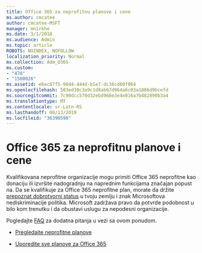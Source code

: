 ```yaml
---
title: Office 365 za neprofitnu planove i cene
ms.author: cmcatee
author: cmcatee-MSFT
manager: mnirkhe
ms.date: 3/1/2018
ms.audience: Admin
ms.topic: article
ROBOTS: NOINDEX, NOFOLLOW
localization_priority: Normal
ms.collection: Adm_O365
ms.custom:
- "478"
- "1500026"
ms.assetid: e6ec87f5-98d4-444d-b1e7-dc36cd60f064
ms.openlocfilehash: 503ed30c3a9c1d8ab67d964a6c03a1886d9bcefd
ms.sourcegitcommit: 7c90dcc570d32ebd968e3e4e816a7b482890b3a4
ms.translationtype: MT
ms.contentlocale: sr-Latn-RS
ms.lasthandoff: 08/13/2019
ms.locfileid: "36390598"
---
```

# <a name="office-365-for-nonprofit-plans-and-pricing"></a>Office 365 za neprofitnu planove i cene

Kvalifikovana neprofitne organizacije mogu primiti Office 365 neprofitne kao donaciju ili izvršite nadogradnju na naprednim funkcijama značajan popust na. Da se kvalifikuje za Office 365 neprofitne plan, morate da držite [prepoznat dobrotvorni status](https://go.microsoft.com/fwlink/p/?LinkID=330253) u tvoju zemlju i znak Microsoftova nediskriminacije politika. Microsoft zadržava pravo da potvrde podobnost u bilo kom trenutku i da obustavi uslugu za nepodesni organizacije.
  
Pogledajte [FAQ](https://products.office.com/nonprofit/office-365-nonprofit) za dodatna pitanja u vezi sa ovom ponudom.
  
- [Pregledajte neprofitne planove](https://products.office.com/nonprofit/office-365-nonprofit-plans-and-pricing?tab=1)

- [Uporedite sve planove za Office 365](https://products.office.com/business/compare-more-office-365-for-business-plans)